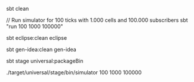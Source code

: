 sbt clean

// Run simulator for 100 ticks with 1.000 cells and 100.000 subscribers
sbt "run 100 1000 100000"

sbt eclipse:clean eclipse

sbt gen-idea:clean gen-idea

sbt stage universal:packageBin

./target/universal/stage/bin/simulator 100 1000 100000
